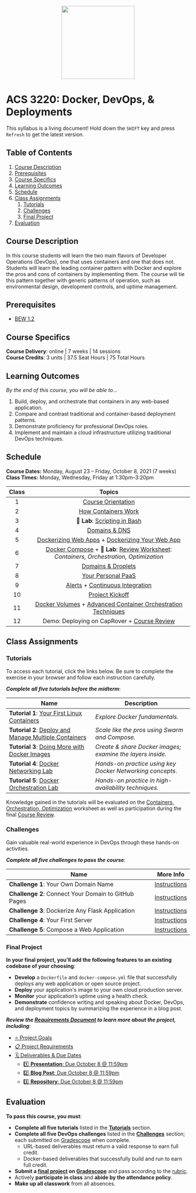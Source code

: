 <p align="center"><img src="Images/docker.svg" height="200"></p>

# ACS 3220: Docker, DevOps, & Deployments

<span class="refresh-instructions">This syllabus is a living document! Hold down the `SHIFT` key and press `Refresh` to get the latest version.</span>

<!-- omit in toc -->
## Table of Contents

1. [Course Description](#course-description)
1. [Prerequisites](#prerequisites)
1. [Course Specifics](#course-specifics)
1. [Learning Outcomes](#learning-outcomes)
1. [Schedule](#schedule)
1. [Class Assignments](#class-assignments)
   1. [Tutorials](#tutorials)
   1. [Challenges](#challenges)
   1. [Final Project](#final-project)
1. [Evaluation](#evaluation)

## Course Description

In this course students will learn the two main flavors of Developer Operations (DevOps), one that uses containers and one that does not. Students will learn the leading container pattern with Docker and explore the pros and cons of containers by implementing them. The course will tie this pattern together with generic patterns of operation, such as environmental design, development controls, and uptime management.

## Prerequisites

- [BEW 1.2](https://make.sc/bew1-2)

## Course Specifics

**Course Delivery**: online | 7 weeks | 14 sessions<br>
**Course Credits**: 3 units | 37.5 Seat Hours | 75 Total Hours

## Learning Outcomes

_By the end of this course, you will be able to&hellip;_

1. Build, deploy, and orchestrate that containers in any web-based application.
1. Compare and contrast traditional and container-based deployment patterns.
1. Demonstrate proficiency for professional DevOps roles.
1. Implement and maintain a cloud infrastructure utilizing traditional DevOps techniques.

## Schedule

**Course Dates:** Monday, August 23 – Friday, October 8, 2021 (7 weeks)<br>
**Class Times:** Monday, Wednesday, Friday at 1:30pm–3:20pm

| Class |                                           Topics                                            |
| :---: | :-----------------------------------------------------------------------------------------: |
|   1   |                                    [Course Orientation]                                     |
|   2   |                                    [How Containers Work]                                    |
|   3   |                               🔬 **Lab**: [Scripting in Bash]                                |
|   4   |                                       [Domains & DNS]                                       |
|   5   |                     [Dockerizing Web Apps] + [Dockerizing Your Web App]                     |
|   6   | [Docker Compose] + 📝 **Lab**: [Review Worksheet]: _Containers, Orchestration, Optimization_ |
|   7   |                                    [Domains & Droplets]                                     |
|   8   |                                    [Your Personal PaaS]                                     |
|   9   |                             [Alerts] + [Continuous Integration]                             |
|  10   |                                      [Project Kickoff]                                      |
|  11   |              [Docker Volumes] + [Advanced Container Orchestration Techniques]               |
|  12   |                        Demo: Deploying on CapRover + [Course Review]                        |

## Class Assignments

### Tutorials

To access each tutorial, click the links below. Be sure to complete the exercise in your browser and follow each instruction carefully.

**_Complete all five tutorials before the midterm_**:

| Name                                                                                                              | Description                                                |
| ----------------------------------------------------------------------------------------------------------------- | ---------------------------------------------------------- |
| **Tutorial 1**: [Your First Linux Containers](https://training.play-with-docker.com/ops-s1-hello)                 | _Explore Docker fundamentals._                             |
| **Tutorial 2**: [Deploy and Manage Multiple Containers](https://training.play-with-docker.com/ops-s1-swarm-intro) | _Scale like the pros using Swarm and Compose._             |
| **Tutorial 3**: [Doing More with Docker Images](https://training.play-with-docker.com/ops-s1-images)              | _Create & share Docker images; examine the layers inside._ |
| **Tutorial 4**: [Docker Networking Lab](https://training.play-with-docker.com/docker-networking-hol)              | _Hands-on practice using key Docker Networking concepts_.  |
| **Tutorial 5**: [Docker Orchestration Lab](https://training.play-with-docker.com/orchestration-hol)               | _Hands-on practice in high-availability techniques._       |


Knowledge gained in the tutorials will be evaluated on the [Containers, Orchestration, Optimization](https://www.gradescope.com/courses/203051/assignments/835995) worksheet as well as participation during the final [Course Review].

### Challenges

Gain valuable real-world experience in DevOps through these hands-on activities.

**_Complete all five challenges to pass the course_**:

| Name                                                 | More Info                                     |
| ---------------------------------------------------- | --------------------------------------------- |
| **Challenge 1**: Your Own Domain Name                | [Instructions](Projects/Challenges.md)        |
| **Challenge 2**: Connect Your Domain to GitHub Pages | [Instructions](Guides/InfiniteGithubPages.md) |
| **Challenge 3**: Dockerize Any Flask Application     | [Instructions](Projects/Challenges.md)        |
| **Challenge 4**: Your First Server                   | [Instructions](Projects/Challenges.md)        |
| **Challenge 5**: Compose a Web Application           | [Instructions](Projects/Challenges.md)        |


### Final Project

**In your final project, you'll add the following features to an existing codebase of your choosing**:

- **Develop** a `Dockerfile` and `docker-compose.yml` file that successfully deploys any web application or open source project.
- **Deploy** your application's image to your own cloud production server.
- **Monitor** your application’s uptime using a health check.
- **Demonstrate** confidence writing and speaking about Docker, DevOps, and deployment topics by summarizing the experience in a blog post.

**_Review the [Requirements Document](Projects/FinalProject.md) to learn more about the project, including_**:

- [⭐️ Project Goals](#%e2%ad%90%ef%b8%8f-project-goals)
- [📋 Project Requirements](#%f0%9f%93%8b-project-requirements)
- [🗓 Deliverables & Due Dates](#%f0%9f%97%93-deliverables--due-dates)
  - [1️⃣ **Presentation**: Due October 8 @ 11:59pm](#1%ef%b8%8f%e2%83%a3-presentation-due-129--1159pm)
  - [2️⃣ **Blog Post**: Due October 8 @ 11:59pm](#2%ef%b8%8f%e2%83%a3-blog-post-due-129--1159pm)
  - [3️⃣ **Repository**: Due October 8 @ 11:59pm](#3%ef%b8%8f%e2%83%a3-repository-due-129--1159pm)

## Evaluation

**To pass this course, you must**:

- **Complete all five tutorials** listed in the [**Tutorials**](#tutorials) section.
- **Complete all five DevOps challenges** listed in the [**Challenges**](#challenges) section; each submitted on [Gradescope] when complete.
  - URL-based deliverables must return a valid response to earn full credit.
  - Docker-based deliverables that successfully build and run to earn full credit.
- **Submit a [final project](Projects/FinalProject.md) on [Gradescope]** and pass according to the [rubric](Projects/FinalProject.md#rubric).
- Actively **participate in class** and **abide by the attendance policy**.
- **Make up all classwork** from all absences.

[Alerts]: Lessons/Alerts.md
[Architecture Diagrams]: Lessons/Diagrams.md
[Code Once, Run Anywhere]: Lessons/Containers.md
[Continuous Integration]: https://docs.google.com/presentation/d/18DNt9UXHaPUufQogj-mThiKpvhkJzXprnPmQtaptUp8
[Course Orientation]: Lessons/CourseOrientation.md
[Docker Compose]: Lessons/Compose.md
[Docker Hub]: Lessons/Hub.md
[Docker Swarm]: Lessons/Swarm.md
[Dockerizing Web Apps]: Lessons/WebServers.md
[Dockerizing Your Web App]: Lessons/WebServers.md#60m--lab-writing-dockerfiles
[Domains & DNS]: Lessons/DNS.md
[Domains & Droplets]: Lessons/Droplets.md
[Final Presentations]: Projects/FinalProject.md#Deliverables
[Final Project]: Projects/FinalProject.md
[Gradescope]: https://www.gradescope.com/courses/203051
[How Containers Work]: Lessons/Dockerfiles.md
[Multi-Stage Builds]: Lessons/Builds.md
[Networking]: Lessons/Networking.md
[Project Kickoff]: Projects/FinalProject.md
[Review Worksheet]: https://www.gradescope.com/courses/203051/assignments/835995
[Scripting in Bash]: https://github.com/veltman/clmystery
[Security]: Lessons/Security.md
[Volumes]: Lessons/Volumes.md
[Your Personal PaaS]: Lessons/PaaS.md
[Docker Volumes]: Lessons/Volumes.md
[Advanced Container Orchestration Techniques]: Lessons/AdvancedOrchestration.md
[Course Review]: Lessons/CourseReview.md
